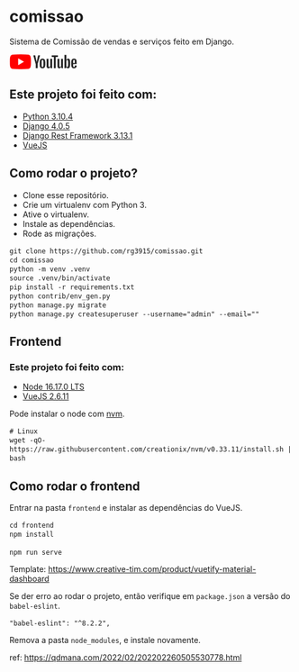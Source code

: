 # comissao

Sistema de Comissão de vendas e serviços feito em Django.

<a href="">
    <img src="img/youtube.png">
</a>

## Este projeto foi feito com:

* [Python 3.10.4](https://www.python.org/)
* [Django 4.0.5](https://www.djangoproject.com/)
* [Django Rest Framework 3.13.1](https://www.django-rest-framework.org/)
* [VueJS](https://vuejs.org/)


## Como rodar o projeto?

* Clone esse repositório.
* Crie um virtualenv com Python 3.
* Ative o virtualenv.
* Instale as dependências.
* Rode as migrações.

```
git clone https://github.com/rg3915/comissao.git
cd comissao
python -m venv .venv
source .venv/bin/activate
pip install -r requirements.txt
python contrib/env_gen.py
python manage.py migrate
python manage.py createsuperuser --username="admin" --email=""
```

## Frontend

### Este projeto foi feito com:

* [Node 16.17.0 LTS](https://nodejs.org/en/)
* [VueJS 2.6.11](https://vuejs.org/)

Pode instalar o node com [nvm](https://github.com/nvm-sh/nvm).

```
# Linux
wget -qO- https://raw.githubusercontent.com/creationix/nvm/v0.33.11/install.sh | bash
```

## Como rodar o frontend

Entrar na pasta `frontend` e instalar as dependências do VueJS.

```
cd frontend
npm install

npm run serve
```

Template: https://www.creative-tim.com/product/vuetify-material-dashboard

Se der erro ao rodar o projeto, então verifique em `package.json` a versão do `babel-eslint`.

```
"babel-eslint": "^8.2.2",
```

Remova a pasta `node_modules`, e instale novamente.

ref: https://qdmana.com/2022/02/202202260505530778.html